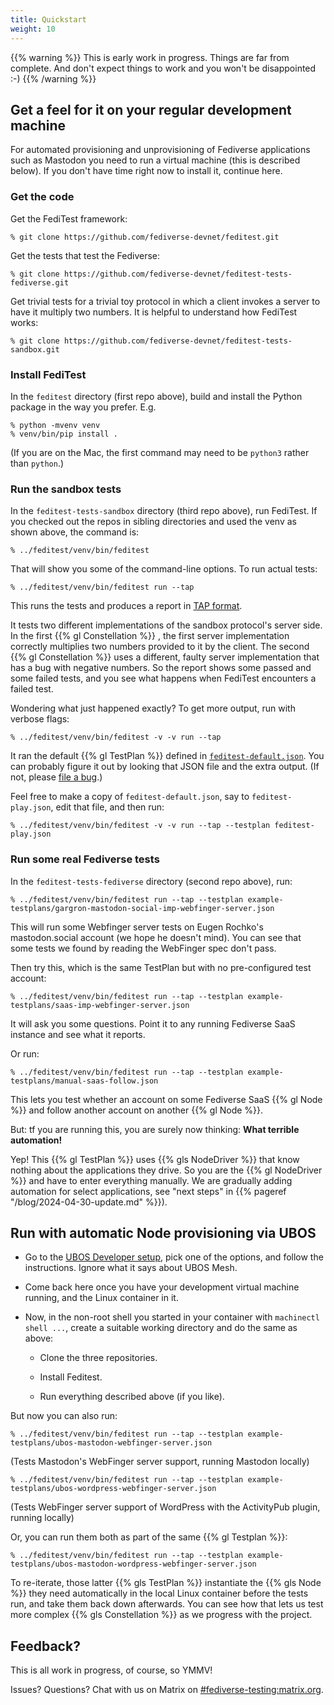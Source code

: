 ```yaml
---
title: Quickstart
weight: 10
---
```


{{% warning %}}
This is early work in progress. Things are far from complete. And don't expect things
to work and you won't be disappointed :-)
{{% /warning %}}

## Get a feel for it on your regular development machine

For automated provisioning and unprovisioning of Fediverse applications such as
Mastodon you need to run a virtual machine (this is described below). If you don't
have time right now to install it, continue here.

### Get the code

Get the FediTest framework:

```
% git clone https://github.com/fediverse-devnet/feditest.git
```

Get the tests that test the Fediverse:
```
% git clone https://github.com/fediverse-devnet/feditest-tests-fediverse.git
```

Get trivial tests for a trivial toy protocol in which a client invokes a server to
have it multiply two numbers. It is helpful to understand how FediTest works:

```
% git clone https://github.com/fediverse-devnet/feditest-tests-sandbox.git
```

### Install FediTest

In the `feditest` directory (first repo above), build and install the Python package
in the way you prefer. E.g.

```
% python -mvenv venv
% venv/bin/pip install .
```

(If you are on the Mac, the first command may need to be `python3` rather than `python`.)

### Run the sandbox tests

In the `feditest-tests-sandbox` directory (third repo above), run FediTest. If you
checked out the repos in sibling directories and  used the venv as shown above, the
command is:

```
% ../feditest/venv/bin/feditest
```

That will show you some of the command-line options. To run actual tests:

```
% ../feditest/venv/bin/feditest run --tap
```

This runs the tests and produces a report in [TAP format](https://node-tap.org/tap-format/).

It tests two different implementations of the sandbox protocol's server side. In the
first {{% gl Constellation %}} , the first server implementation correctly multiplies
two numbers provided to it by the client. The second {{% gl Constellation %}} uses
a different, faulty server implementation that has a bug with negative numbers. So the
report shows some passed and some failed tests, and you see what happens when FediTest
encounters a failed test.

Wondering what just happened exactly? To get more output, run with verbose flags:

```
% ../feditest/venv/bin/feditest -v -v run --tap
```

It ran the default {{% gl TestPlan %}} defined in
[``feditest-default.json``](https://github.com/fediverse-devnet/feditest-tests-sandbox/blob/develop/feditest-default.json).
You can probably figure it out by looking that JSON file and the extra output. (If not,
please [file a bug](https://github.com/fediverse-devnet/feditest/issues).)

Feel free to make a copy of `feditest-default.json`, say to `feditest-play.json`, edit
that file, and then run:

```
% ../feditest/venv/bin/feditest -v -v run --tap --testplan feditest-play.json
```

### Run some real Fediverse tests

In the `feditest-tests-fediverse` directory (second repo above), run:

```
% ../feditest/venv/bin/feditest run --tap --testplan example-testplans/gargron-mastodon-social-imp-webfinger-server.json
```

This will run some Webfinger server tests on Eugen Rochko's mastodon.social account (we
hope he doesn't mind). You can see that some tests we found by reading the WebFinger
spec don't pass.

Then try this, which is the same TestPlan but with no pre-configured test account:

```
% ../feditest/venv/bin/feditest run --tap --testplan example-testplans/saas-imp-webfinger-server.json
```

It will ask you some questions. Point it to any running Fediverse SaaS instance and
see what it reports.

Or run:

```
% ../feditest/venv/bin/feditest run --tap --testplan example-testplans/manual-saas-follow.json
```

This lets you test whether an account on some Fediverse SaaS {{% gl Node %}} and follow
another account on another {{% gl Node %}}.

But: tf you are running this, you are surely now thinking: **What terrible automation!**

Yep! This {{% gl TestPlan %}} uses {{% gls NodeDriver %}} that know nothing about the
applications they drive. So you are the {{% gl NodeDriver %}} and have to enter
everything manually. We are gradually adding automation for select applications, see
"next steps" in {{% pageref "/blog/2024-04-30-update.md" %}}).

## Run with automatic Node provisioning via UBOS

* Go to the [UBOS Developer setup](https://ubos.net/docs/development/setup/), pick
  one of the options, and follow the instructions. Ignore what it says about UBOS Mesh.

* Come back here once you have your development virtual machine running, and the Linux
  container in it.

* Now, in the non-root shell you started in your container with `machinectl shell ...`,
  create a suitable working directory and do the same as above:

  * Clone the three repositories.

  * Install Feditest.

  * Run everything described above (if you like).

But now you can also run:

```
% ../feditest/venv/bin/feditest run --tap --testplan example-testplans/ubos-mastodon-webfinger-server.json
```

(Tests Mastodon's WebFinger server support, running Mastodon locally)

```
% ../feditest/venv/bin/feditest run --tap --testplan example-testplans/ubos-wordpress-webfinger-server.json
```

(Tests WebFinger server support of WordPress with the ActivityPub plugin, running locally)

Or, you can run them both as part of the same {{% gl Testplan %}}:

```
% ../feditest/venv/bin/feditest run --tap --testplan example-testplans/ubos-mastodon-wordpress-webfinger-server.json
```

To re-iterate, those latter {{% gls TestPlan %}} instantiate the {{% gls Node %}} they need
automatically in the local Linux container before the tests run, and take them back down afterwards.
You can see how that lets us test more complex {{% gls Constellation %}} as we progress
with the project.

## Feedback?

This is all work in progress, of course, so YMMV!

Issues? Questions? Chat with us
on Matrix on [#fediverse-testing:matrix.org](https://matrix.to/#/%23fediverse-testing:matrix.org).
